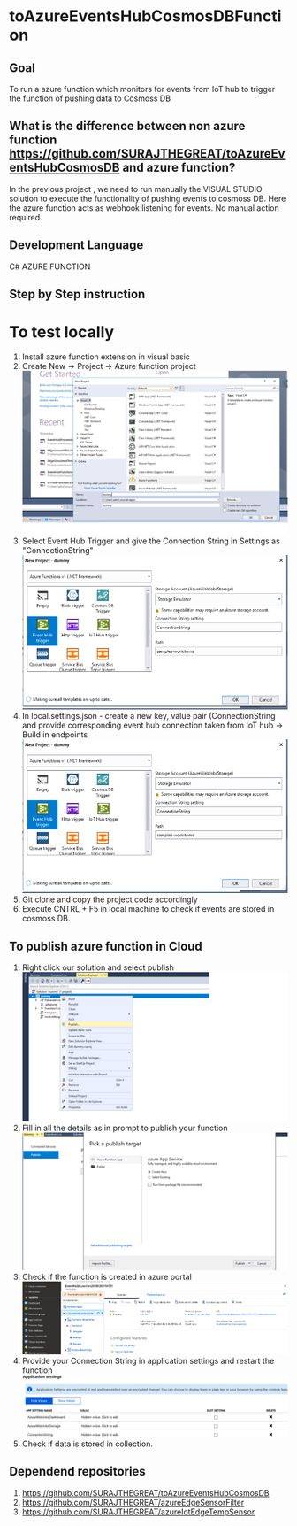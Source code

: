 # toAzureEventsHubCosmosDBFunction
## Goal
To run a azure function which monitors for events from IoT hub to trigger the function of pushing data to Cosmoss DB

## What is the difference between non azure function https://github.com/SURAJTHEGREAT/toAzureEventsHubCosmosDB and azure function?

In the previous project , we need to run manually the VISUAL STUDIO solution to execute the functionality of pushing events to cosmoss DB.
Here the azure function acts as webhook listening for events. No manual action required.

## Development Language 
 C# AZURE FUNCTION

## Step by Step instruction

# To test locally
1. Install azure function extension in visual basic
2. Create New -> Project -> Azure function project 
![AZURE FUNCTION](azure_function.PNG)
3. Select Event Hub Trigger and give the Connection String in Settings as "ConnectionString"
![CONNECTION STRING](event_hub_trigger.PNG)
4. In local.settings.json - create a new key, value pair (ConnectionString and provide corresponding event hub connection taken from IoT hub
-> Build in endpoints
![EVENT HUB CONNECTION STRING](event_hub_trigger.PNG)
5. Git clone and copy the project code accordingly
6. Execute CNTRL + F5 in local machine to check if events are stored in cosmoss DB.

## To publish azure function in Cloud
1. Right click our solution and select publish
![PUBLISH SOLUTION](publish.PNG)
2. Fill in all the details as in prompt to publish your function
![CONFIGURATIONS](publish_target.PNG)
3. Check if the function is created in azure portal
![AZURE FUNCTION](function_Apps_portal.PNG)
4. Provide your Connection String in application settings and restart the function
![APPLICATION SETTINGS](application_Settings.PNG)
5. Check if data is stored in collection.



## Dependend repositories

1. https://github.com/SURAJTHEGREAT/toAzureEventsHubCosmosDB
2. https://github.com/SURAJTHEGREAT/azureEdgeSensorFilter
3. https://github.com/SURAJTHEGREAT/azureIotEdgeTempSensor

